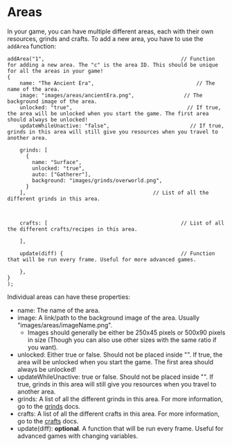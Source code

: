 # Areas

In your game, you can have multiple different areas, each with their own resources, grinds and crafts. To add a new area, you have to use the `addArea` function:

```
addArea("1",                                            // Function for adding a new area. The "c" is the area ID. This should be unique for all the areas in your game!
{
    name: "The Ancient Era",                                 // The name of the area.
    image: "images/areas/ancientEra.png",                // The background image of the area.
    unlocked: "true",                                     // If true, the area will be unlocked when you start the game. The first area should always be unlocked!
    updateWhileUnactive: "false",                          // If true, grinds in this area will still give you resources when you travel to another area.

    grinds: [
      {
        name: "Surface",
        unlocked: "true",
        auto: ["Gatherer"],
        background: "images/grinds/overworld.png",
      }
    ],                                         // List of all the different grinds in this area.

    

    crafts: [                                           // List of all the different crafts/recipes in this area.
                                                        
    ],

    update(diff) {                                      // Function that will be run every frame. Useful for more advanced games.
                                                        
    },
}
);
```

Individual areas can have these properties:

 - name: The name of the area.
 - image: A link/path to the background image of the area. Usually "images/areas/imageName.png".
   - Images should generally be either be 250x45 pixels or 500x90 pixels in size (Though you can also use other sizes with the same ratio if you want).
 - unlocked: Either true or false. Should not be placed inside "". If true, the area will be unlocked when you start the game. The first area should always be unlocked!
 - updateWhileUnactive: true or false. Should not be placed inside "". If true, grinds in this area will still give you resources when you travel to another area.
 - grinds: A list of all the different grinds in this area. For more information, go to the [grinds](grinds.md) docs.
 - crafts: A list of all the different crafts in this area. For more information, go to the [crafts](crafts.md) docs.
 - update(diff): **optional**. A function that will be run every frame. Useful for advanced games with changing variables.
